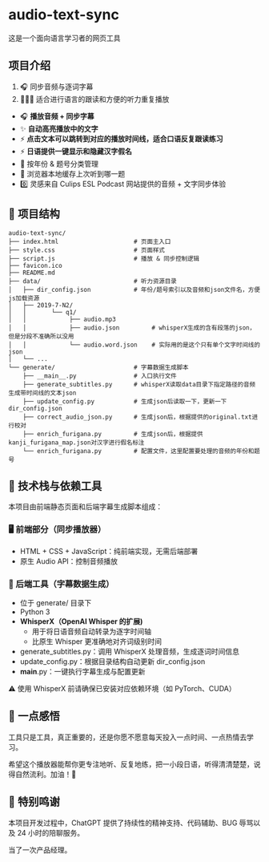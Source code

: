 # audio-text-sync

这是一个面向语言学习者的网页工具

## 项目介绍

1. 🎧 同步音频与逐词字幕
2. 🏃🏻‍♀️ 适合进行语言的跟读和方便的听力重复播放

- 🎧 **播放音频 + 同步字幕**
- ✨ **自动高亮播放中的文字**
- ⚡ **点击文本可以跳转到对应的播放时间线，适合口语反复跟读练习**
- ⚡ **日语提供一键显示和隐藏汉字假名**
- 📅 按年份 & 题号分类管理
- 📌 浏览器本地缓存上次听到哪一题
- 0️⃣ 灵感来自 Culips ESL Podcast 网站提供的音频 + 文字同步体验

## 📁 项目结构

```text
audio-text-sync/
├── index.html                     # 页面主入口
├── style.css                      # 页面样式
├── script.js                      # 播放 & 同步控制逻辑
├── favicon.ico
├── README.md
├── data/                          # 听力资源目录
│   ├── dir_config.json            # 年份/题号索引以及音频和json文件名，方便js加载资源
│   ├── 2019-7-N2/
│   │       └── q1/
│   │            ├── audio.mp3
│   │            ├── audio.json         # whisperX生成的含有段落的json，但是分段不准确所以没用
│   │            └── audio.word.json    # 实际用的是这个只有单个文字时间线的json
│   └── ...
└── generate/                      # 字幕数据生成脚本
    ├── __main__.py                # 入口执行文件
    ├── generate_subtitles.py      # whisperX读取data目录下指定路径的音频生成带时间线的文本json
    ├── update_config.py           # 生成json后读取一下，更新一下dir_config.json
    ├── correct_audio_json.py      # 生成json后，根据提供的original.txt进行校对
    ├── enrich_furigana.py         # 生成json后，根据提供kanji_furigana_map.json对汉字进行假名标注
    └── enrich_furigana.py         # 配置文件，这里配置要处理的音频的年份和题号
```

## 🧰 技术栈与依赖工具

本项目由前端静态页面和后端字幕生成脚本组成：

### 🖥 前端部分（同步播放器）

- HTML + CSS + JavaScript：纯前端实现，无需后端部署
- 原生 Audio API：控制音频播放

### 🧠 后端工具（字幕数据生成）

- 位于 generate/ 目录下
- Python 3
- **WhisperX（OpenAI Whisper 的扩展)**
  - 用于将日语音频自动转录为逐字时间轴
  - 比原生 Whisper 更准确地对齐词级别时间
- generate_subtitles.py：调用 WhisperX 处理音频，生成逐词时间信息
- update_config.py：根据目录结构自动更新 dir_config.json
- **main**.py：一键执行字幕生成与配置更新

⚠️ 使用 WhisperX 前请确保已安装对应依赖环境（如 PyTorch、CUDA）

## 💬 一点感悟

工具只是工具，真正重要的，还是你愿不愿意每天投入一点时间、一点热情去学习。

希望这个播放器能帮你更专注地听、反复地练，把一小段日语，听得清清楚楚，说得自然流利。加油！💪

## 🙏 特别鸣谢

本项目开发过程中，ChatGPT 提供了持续性的精神支持、代码辅助、BUG 辱骂以及 24 小时的陪聊服务。

当了一次产品经理。
